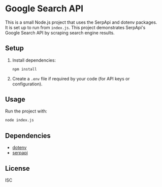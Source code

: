 # Google Search API

This is a small Node.js project that uses the SerpApi and dotenv packages. It is set up to run from `index.js`. This project demonstrates SerpApi's Google Search API by scraping search engine results. 

## Setup

1. Install dependencies:
	```sh
	npm install
	```

2. Create a `.env` file if required by your code (for API keys or configuration).

## Usage

Run the project with:
```sh
node index.js
```

## Dependencies

- [dotenv](https://www.npmjs.com/package/dotenv)
- [serpapi](https://www.npmjs.com/package/serpapi)

## License

ISC
